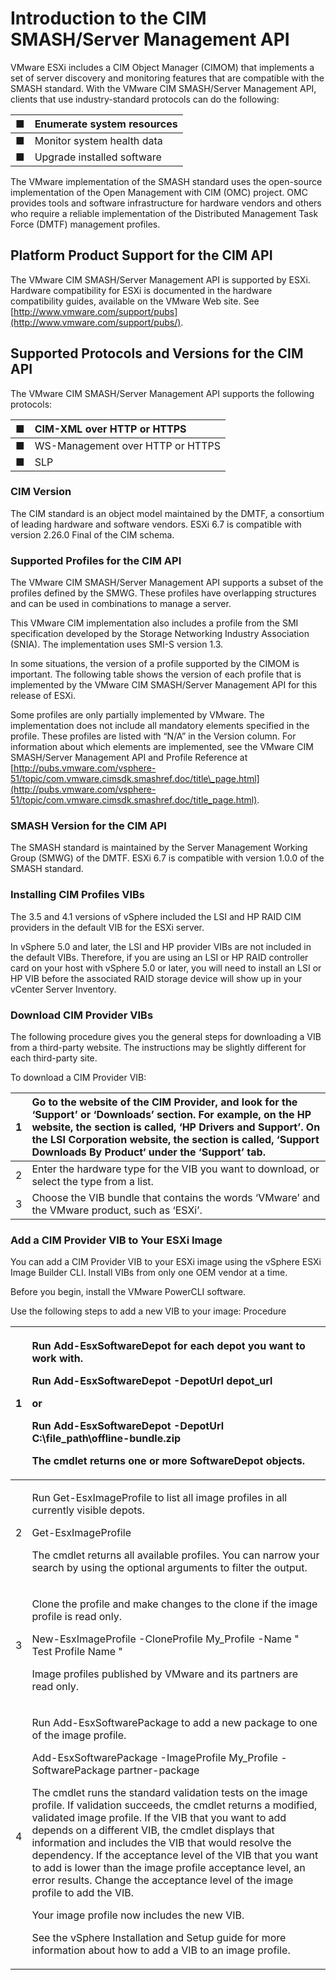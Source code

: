# Introduction to the CIM SMASH/Server Management API

VMware ESXi includes a CIM Object Manager \(CIMOM\) that implements a set of server discovery and monitoring features that are compatible with the SMASH standard. With the VMware CIM SMASH/Server Management API, clients that use industry-standard protocols can do the following: 

| ■  | Enumerate system resources  |
| :--- | :--- |
| ■  | Monitor system health data  |
| ■  | Upgrade installed software |

The VMware implementation of the SMASH standard uses the open-source implementation of the Open Management with CIM \(OMC\) project. OMC provides tools and software infrastructure for hardware vendors and others who require a reliable implementation of the Distributed Management Task Force \(DMTF\) management profiles.

## Platform Product Support for the CIM API

The VMware CIM SMASH/Server Management API is supported by ESXi. Hardware compatibility for ESXi is documented in the hardware compatibility guides, available on the VMware Web site. See [http://www.vmware.com/support/pubs](http://www.vmware.com/support/pubs/).

## Supported Protocols and Versions for the CIM API

The VMware CIM SMASH/Server Management API supports the following protocols: 

| ■  | CIM-XML over HTTP or HTTPS  |
| :--- | :--- |
| ■  | WS-Management over HTTP or HTTPS  |
| ■  | SLP |

### CIM Version

The CIM standard is an object model maintained by the DMTF, a consortium of leading hardware and software vendors. ESXi 6.7 is compatible with version 2.26.0 Final of the CIM schema.

### Supported Profiles for the CIM API

The VMware CIM SMASH/Server Management API supports a subset of the profiles defined by the SMWG. These profiles have overlapping structures and can be used in combinations to manage a server. 

This VMware CIM implementation also includes a profile from the SMI specification developed by the Storage Networking Industry Association \(SNIA\). The implementation uses SMI-S version 1.3. 

In some situations, the version of a profile supported by the CIMOM is important. The following table shows the version of each profile that is implemented by the VMware CIM SMASH/Server Management API for this release of ESXi. 

Some profiles are only partially implemented by VMware. The implementation does not include all mandatory elements specified in the profile. These profiles are listed with “N/A” in the Version column. For information about which elements are implemented, see the VMware CIM SMASH/Server Management API and Profile Reference at [http://pubs.vmware.com/vsphere-51/topic/com.vmware.cimsdk.smashref.doc/title\_page.html](http://pubs.vmware.com/vsphere-51/topic/com.vmware.cimsdk.smashref.doc/title_page.html).

### SMASH Version for the CIM API

The SMASH standard is maintained by the Server Management Working Group \(SMWG\) of the DMTF. ESXi 6.7 is compatible with version 1.0.0 of the SMASH standard.

### Installing CIM Profiles VIBs

The 3.5 and 4.1 versions of vSphere included the LSI and HP RAID CIM providers in the default VIB for the ESXi server.

In vSphere 5.0 and later, the LSI and HP provider VIBs are not included in the default VIBs. Therefore, if you are using an LSI or HP RAID controller card on your host with vSphere 5.0 or later, you will need to install an LSI or HP VIB before the associated RAID storage device will show up in your vCenter Server Inventory.

### Download CIM Provider VIBs

The following procedure gives you the general steps for downloading a VIB from a third-party website. The instructions may be slightly different for each third-party site.

To download a CIM Provider VIB: 

| 1 | Go to the website of the CIM Provider, and look for the ‘Support’ or ‘Downloads’ section. For example, on the HP website, the section is called, ‘HP Drivers and Support’. On the LSI Corporation website, the section is called, ‘Support Downloads By Product‘ under the ‘Support’ tab. |
| :--- | :--- |
| 2 | Enter the hardware type for the VIB you want to download, or select the type from a list. |
| 3 | Choose the VIB bundle that contains the words ‘VMware’ and the VMware product, such as ‘ESXi’. |

### Add a CIM Provider VIB to Your ESXi Image

You can add a CIM Provider VIB to your ESXi image using the vSphere ESXi Image Builder CLI. Install VIBs from only one OEM vendor at a time. 

Before you begin, install the VMware PowerCLI software. 

Use the following steps to add a new VIB to your image: Procedure 

<table>
  <thead>
    <tr>
      <th style="text-align:left">1</th>
      <th style="text-align:left">
        <p>Run Add-EsxSoftwareDepot for each depot you want to work with.</p>
        <p>Run Add-EsxSoftwareDepot -DepotUrl depot_url</p>
        <p>or</p>
        <p>Run Add-EsxSoftwareDepot -DepotUrl C:\file_path\offline-bundle.zip</p>
        <p>The cmdlet returns one or more SoftwareDepot objects.</p>
      </th>
    </tr>
  </thead>
  <tbody>
    <tr>
      <td style="text-align:left">2</td>
      <td style="text-align:left">
        <p>Run Get-EsxImageProfile to list all image profiles in all currently visible
          depots.</p>
        <p>Get-EsxImageProfile</p>
        <p>The cmdlet returns all available profiles. You can narrow your search
          by using the optional arguments to filter the output.</p>
      </td>
    </tr>
    <tr>
      <td style="text-align:left">3</td>
      <td style="text-align:left">
        <p>Clone the profile and make changes to the clone if the image profile is
          read only.</p>
        <p>New-EsxImageProfile -CloneProfile My_Profile -Name &quot; Test Profile
          Name &quot;</p>
        <p>Image profiles published by VMware and its partners are read only.</p>
      </td>
    </tr>
    <tr>
      <td style="text-align:left">4</td>
      <td style="text-align:left">
        <p>Run Add-EsxSoftwarePackage to add a new package to one of the image profile.</p>
        <p>Add-EsxSoftwarePackage -ImageProfile My_Profile -SoftwarePackage partner-package</p>
        <p>The cmdlet runs the standard validation tests on the image profile. If
          validation succeeds, the cmdlet returns a modified, validated image profile.
          If the VIB that you want to add depends on a different VIB, the cmdlet
          displays that information and includes the VIB that would resolve the dependency.
          If the acceptance level of the VIB that you want to add is lower than the
          image profile acceptance level, an error results. Change the acceptance
          level of the image profile to add the VIB.</p>
        <p>Your image profile now includes the new VIB.</p>
        <p>See the vSphere Installation and Setup guide for more information about
          how to add a VIB to an image profile.</p>
      </td>
    </tr>
  </tbody>
</table>



